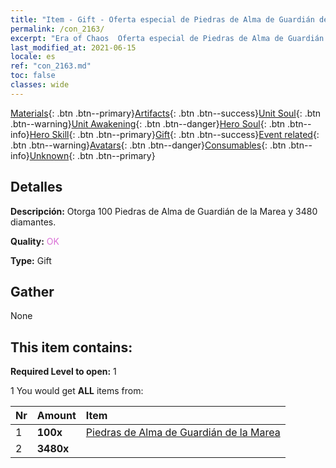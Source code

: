 ```yaml
---
title: "Item - Gift - Oferta especial de Piedras de Alma de Guardián de la Marea C"
permalink: /con_2163/
excerpt: "Era of Chaos  Oferta especial de Piedras de Alma de Guardián de la Marea C"
last_modified_at: 2021-06-15
locale: es
ref: "con_2163.md"
toc: false
classes: wide
---
```

 [Materials](/ItemsES/){: .btn .btn--primary}[Artifacts](/ItemsES/Artifacts/){: .btn .btn--success}[Unit Soul](/ItemsES/UnitSoul/){: .btn .btn--warning}[Unit Awakening](/ItemsES/UnitAwakening/){: .btn .btn--danger}[Hero Soul](/ItemsES/HeroSoul/){: .btn .btn--info}[Hero Skill](/ItemsES/HeroSkill/){: .btn .btn--primary}[Gift](/ItemsES/Gift/){: .btn .btn--success}[Event related](/ItemsES/Events/){: .btn .btn--warning}[Avatars](/ItemsES/Avatars/){: .btn .btn--danger}[Consumables](/ItemsES/Consumables/){: .btn .btn--info}[Unknown](/ItemsES/Unknown/){: .btn .btn--primary}

## Detalles
 **Descripción:** Otorga 100 Piedras de Alma de Guardián de la Marea y 3480 diamantes.

 **Quality:** <span style="color: #DA70D6">OK</span>

 **Type:** Gift

## Gather

  None

## This item contains:

 **Required Level to open:** 1

 1 You would get **ALL** items  from:

  | Nr | Amount |     Item    |
  |:---|:-------|:------------|
  | 1 |  **100x** | [Piedras de Alma de Guardián de la Marea](/ItemsES/unt_352/) |  | 
  | 2 |  **3480x** | <i class="fas fa-gem"/> |  | 

